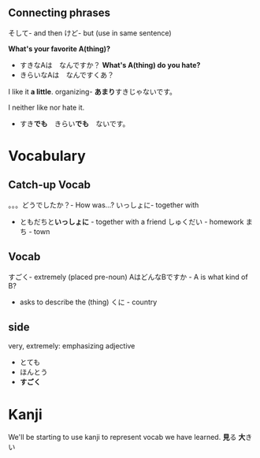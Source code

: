 ## Connecting phrases
そして- and then
けど- but (use in same sentence)

**What's your favorite A(thing)?**
- すきなAは　なんですか？
**What's A(thing) do you hate?**
- きらいなAは　なんですくあ？

I like it **a little**.
organizing- **あまり**すきじゃないです。

I neither like nor hate it.
- すき**でも**　きらい**でも**　ないです。

# Vocabulary
## Catch-up Vocab
。。。どうでしたか？- How was...?
いっしょに- together with
- ともだちと**いっしょに** - together with a friend
しゅくだい - homework
まち - town
## Vocab
すごく- extremely (placed pre-noun)
AはどんなBですか - A is what kind of B?
- asks to describe the (thing)
くに - country
## side
very, extremely: emphasizing adjective
- とても
- ほんとう
- **すごく**

# Kanji
We'll be starting to use kanji to represent vocab we have learned.
**見**る
**大**きい
